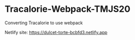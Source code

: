 # Tracalorie-Webpack-TMJS20
Converting Tracalorie to use webpack


Netlify site:    https://dulcet-torte-bcbfd3.netlify.app
